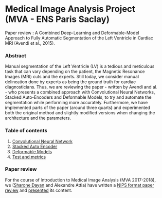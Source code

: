 # Medical Image Analysis Project (MVA - ENS Paris Saclay)

Paper review : A Combined Deep-Learning and Deformable-Model Approach to Fully Automatic Segmentation of the Left Ventricle in Cardiac MRI (Avendi et al., 2015).

### Abstract 
Manual segmentation of the Left Ventricle (LV) is a tedious and meticulous task that can vary depending on the patient, the Magnetic Resonance Images (MRI) cuts and the experts. Still today, we consider manual delineation done by experts as being the ground truth for cardiac diagnosticians. Thus, we are reviewing the paper - written by Avendi and al. - who presents a combined approach with Convolutional Neural Networks, Stacked Auto-Encoders and Deformable Models, to try and automate the segmentation while performing more accurately. Furthermore, we have implemented parts of the paper (around three quarts) and experimented both the original method and slightly modified versions when changing the architecture and the parameters.

### Table of contents
1. [Convolutional Neural Network](https://github.com/alexattia/Medical-Image-Analysis/blob/master/CNN.ipynb)  
2. [Stacked Auto Encoder](https://github.com/alexattia/Medical-Image-Analysis/blob/master/Stacked%20Auto%20Encoder.ipynb)
3. [Deformable Models](https://github.com/alexattia/Medical-Image-Analysis/blob/master/Deformable%20Models%20-%20Python2.7.ipynb)
4. [Test and metrics](https://github.com/alexattia/Medical-Image-Analysis/blob/master/Test%20and%20Metrics.ipynb)

### Paper review
For the course of Introduction to Medical Image Analysis (MVA 2017-2018), we ([Sharone Dayan](https://github.com/SharoneDayan) and Alexandre Attia) have written a [NIPS format paper review](https://github.com/alexattia/Medical-Image-Analysis/blob/master/Paper_review.pdf) and [presented](https://github.com/alexattia/Medical-Image-Analysis/blob/master/Presentation.pdf) its content.
